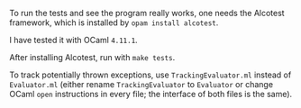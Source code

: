 To run the tests and see the program really works, one needs the Alcotest framework, which is installed by `opam install alcotest`.

I have tested it with OCaml `4.11.1`.

After installing Alcotest, run with `make tests`.

To track potentially thrown exceptions, use `TrackingEvaluator.ml` instead of `Evaluator.ml` (either rename `TrackingEvaluator` to `Evaluator` or change OCaml `open` instructions in every file; the interface of both files is the same).
